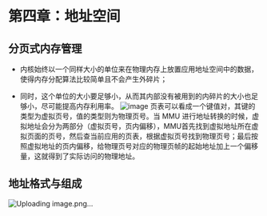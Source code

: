 # 第四章：地址空间
## 分页式内存管理
* 内核始终以一个同样大小的单位来在物理内存上放置应用地址空间中的数据，使得内存分配算法比较简单且不会产生外碎片；
  
* 同时，这个单位的大小要足够小，从而其内部没有被用到的内碎片的大小也足够小，尽可能提高内存利用率。
 ![image](https://github.com/fafa1412/OS-fafa/assets/145512978/ef5aaded-14b3-4f35-8e5f-4fa8b12b1a56)
页表可以看成一个键值对，其键的类型为虚拟页号，值的类型则为物理页号。当 MMU 进行地址转换的时候，虚拟地址会分为两部分（虚拟页号，页内偏移），MMU首先找到虚拟地址所在虚拟页面的页号，然后查当前应用的页表，根据虚拟页号找到物理页号；最后按照虚拟地址的页内偏移，给物理页号对应的物理页帧的起始地址加上一个偏移量，这就得到了实际访问的物理地址。
## 地址格式与组成
 ![Uploading image.png…]()
